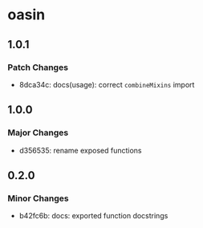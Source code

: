 # oasin

## 1.0.1

### Patch Changes

- 8dca34c: docs(usage): correct `combineMixins` import

## 1.0.0

### Major Changes

- d356535: rename exposed functions

## 0.2.0

### Minor Changes

- b42fc6b: docs: exported function docstrings
